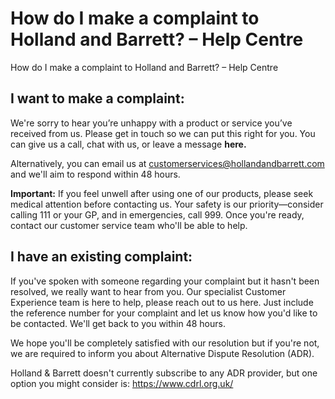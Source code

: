 # How do I make a complaint to Holland and Barrett? – Help Centre

How do I make a complaint to Holland and Barrett? – Help Centre
## I want to make a complaint:
We're sorry to hear you’re unhappy with a product or service you’ve received from us. Please get in touch so we can put this right for you. You can give us a call, chat with us, or leave a message **here.**  
  
Alternatively, you can email us at customerservices@hollandandbarrett.com and we'll aim to respond within 48 hours.

**Important:** If you feel unwell after using one of our products, please seek medical attention before contacting us. Your safety is our priority—consider calling 111 or your GP, and in emergencies, call 999. Once you're ready, contact our customer service team who'll be able to help.
## I have an existing complaint:
If you've spoken with someone regarding your complaint but it hasn't been resolved, we really want to hear from you. Our specialist Customer Experience team is here to help, please reach out to us here. Just include the reference number for your complaint and let us know how you'd like to be contacted. We'll get back to you within 48 hours.

We hope you'll be completely satisfied with our resolution but if you're not, we are required to inform you about Alternative Dispute Resolution (ADR).

Holland & Barrett doesn't currently subscribe to any ADR provider, but one option you might consider is: <https://www.cdrl.org.uk/>
